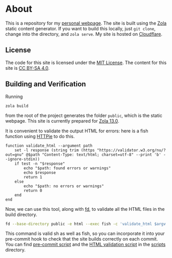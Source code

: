 # About
This is a repository for my [personal webpage](https://rutar.org).
The site is built using the [Zola](https://www.getzola.org/documentation/getting-started/installation/) static content generator.
If you want to build this locally, just `git clone`, change into the directory, and `zola serve`.
My site is hosted on [Cloudflare](https://pages.cloudflare.com/).

## License
The code for this site is licensed under the [MIT License](LICENSE).
The content for this site is [CC BY-SA 4.0](https://creativecommons.org/licenses/by-sa/4.0/).

## Building and Verification
Running
```
zola build
```
from the root of the project generates the folder `public`, which is the static webpage.
This site is currently prepared for [Zola 13.0](https://github.com/getzola/zola/releases/tag/v0.13.0).

It is convenient to validate the output HTML for errors: here is a fish function using [HTTPie](https://httpie.io/) to do this.
```fish
function validate_html --argument path
    set -l response (string trim (https "https://validator.w3.org/nu/?out=gnu" @$path "Content-Type: text/html; charset=utf-8" --print 'b' --ignore-stdin))
    if test -n "$response"
        echo "$path: found errors or warnings"
        echo $response
        return 1
    else
        echo "$path: no errors or warnings"
        return 0
    end
end
```
Now, we can use this tool, along with [fd](https://github.com/sharkdp/fd), to validate all the HTML files in the build directory.
```sh
fd --base-directory public -e html --exec fish -c 'validate_html $argv' {}
```
This command is valid sh as well as fish, so you can incorporate it into your pre-commit hook to check that the site builds correctly on each commit.
You can find [pre-commit script](scripts/pre-commit.sh) and the [HTML validation script](scripts/validate_html.fish) in the [scripts](scripts) directory.
